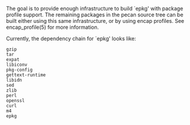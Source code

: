 The goal is to provide enough infrastructure to build `epkg' with package
profile support.  The remaining packages in the pecan source tree can be
built either using this same infrastructure, or by using encap profiles.
See encap_profile(5) for more information.

Currently, the dependency chain for `epkg' looks like:

	gzip
	tar
	expat
	libiconv
	pkg-config
	gettext-runtime
	libidn
	sed
	zlib
	perl
	openssl
	curl
	m4
	epkg
